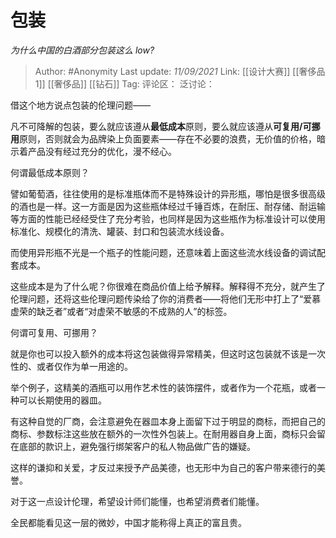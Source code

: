 # 包装
*为什么中国的白酒部分包装这么 low?*

> Author: #Anonymity
> Last update: *11/09/2021*
> Link: [[设计大赛]] [[奢侈品 1]] [[奢侈品]] [[钻石]]
> Tag:
> 评论区：
> 泛讨论：

借这个地方说点包装的伦理问题——

凡不可降解的包装，要么就应该遵从**最低成本**原则，要么就应该遵从**可复用/可挪用**原则，否则就会为品牌染上负面要素——存在不必要的浪费，无价值的价格，暗示着产品没有经过充分的优化，漫不经心。

何谓最低成本原则？

譬如葡萄酒，往往使用的是标准瓶体而不是特殊设计的异形瓶，哪怕是很多很高级的酒也是一样。这一方面是因为这些瓶体经过千锤百炼，在耐压、耐存储、耐运输等方面的性能已经经受住了充分考验，也同样是因为这些瓶作为标准设计可以使用标准化、规模化的清洗、罐装、封口和包装流水线设备。

而使用异形瓶不光是一个瓶子的性能问题，还意味着上面这些流水线设备的调试配套成本。

这些成本是为了什么呢？你很难在商品价值上给予解释。解释得不充分，就产生了伦理问题，还将这些伦理问题传染给了你的消费者——将他们无形中打上了“爱慕虚荣的缺乏者”或者“对虚荣不敏感的不成熟的人”的标签。

何谓可复用、可挪用？

就是你也可以投入额外的成本将这包装做得异常精美，但这时这包装就不该是一次性的、或者仅作为单一用途的。

举个例子，这精美的酒瓶可以用作艺术性的装饰摆件，或者作为一个花瓶，或者一种可以长期使用的器皿。

有这种自觉的厂商，会注意避免在器皿本身上面留下过于明显的商标，而把自己的商标、参数标注这些放在额外的一次性外包装上。在耐用器自身上面，商标只会留在底部的款识上，避免强行绑架客户的私人物品做广告的嫌疑。

这样的谦抑和关爱，才反过来授予产品美德，也无形中为自己的客户带来德行的美誉。

对于这一点设计伦理，希望设计师们能懂，也希望消费者们能懂。

全民都能看见这一层的微妙，中国才能称得上真正的富且贵。
